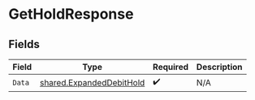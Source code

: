 # GetHoldResponse


## Fields

| Field                                                                       | Type                                                                        | Required                                                                    | Description                                                                 |
| --------------------------------------------------------------------------- | --------------------------------------------------------------------------- | --------------------------------------------------------------------------- | --------------------------------------------------------------------------- |
| `Data`                                                                      | [shared.ExpandedDebitHold](../../../pkg/models/shared/expandeddebithold.md) | :heavy_check_mark:                                                          | N/A                                                                         |